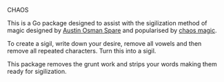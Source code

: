 CHAOS

This is a Go package designed to assist with the sigilization method of
magic designed by [Austin Osman Spare](http://en.wikipedia.org/wiki/Austin_Osman_Spare) and popularised by [chaos magic](http://en.wikipedia.org/wiki/Chaos_magic).

To create a sigil, write down your desire, remove all vowels and then remove
all repeated characters. Turn this into a sigil.

This package removes the grunt work and strips your words making them ready
for sigilization.
